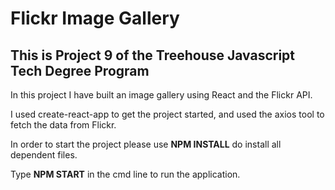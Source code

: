 <h1>Flickr Image Gallery</h1>

<h2>This is Project 9 of the Treehouse Javascript Tech Degree Program</h2>

In this project I have built an image gallery using React and the Flickr API. 

I used create-react-app to get the project started, and used the axios tool to fetch the data from Flickr.

In order to start the project please use <b>NPM INSTALL</b> do install all dependent files. 

Type <b>NPM START</b> in the cmd line to run the application. 

